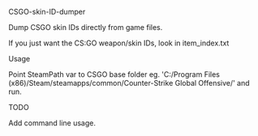 CSGO-skin-ID-dumper

Dump CSGO skin IDs directly from game files.

If you just want the CS:GO weapon/skin IDs, look in item_index.txt

Usage

Point SteamPath var to CSGO base folder eg. 'C:/Program Files (x86)/Steam/steamapps/common/Counter-Strike Global Offensive/' and run.

TODO

Add command line usage.

